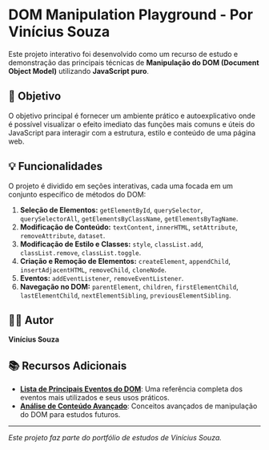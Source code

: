 # DOM Manipulation Playground - Por Vinícius Souza

Este projeto interativo foi desenvolvido como um recurso de estudo e demonstração das principais técnicas de **Manipulação do DOM (Document Object Model)** utilizando **JavaScript puro**.

## 🎯 Objetivo

O objetivo principal é fornecer um ambiente prático e autoexplicativo onde é possível visualizar o efeito imediato das funções mais comuns e úteis do JavaScript para interagir com a estrutura, estilo e conteúdo de uma página web.

## 💡 Funcionalidades

O projeto é dividido em seções interativas, cada uma focada em um conjunto específico de métodos do DOM:

1.  **Seleção de Elementos:** `getElementById`, `querySelector`, `querySelectorAll`, `getElementsByClassName`, `getElementsByTagName`.
2.  **Modificação de Conteúdo:** `textContent`, `innerHTML`, `setAttribute`, `removeAttribute`, `dataset`.
3.  **Modificação de Estilo e Classes:** `style`, `classList.add`, `classList.remove`, `classList.toggle`.
4.  **Criação e Remoção de Elementos:** `createElement`, `appendChild`, `insertAdjacentHTML`, `removeChild`, `cloneNode`.
5.  **Eventos:** `addEventListener`, `removeEventListener`.
6.  **Navegação no DOM:** `parentElement`, `children`, `firstElementChild`, `lastElementChild`, `nextElementSibling`, `previousElementSibling`.

## 👨‍💻 Autor

**Vinícius Souza**

## 📚 Recursos Adicionais

- **[Lista de Principais Eventos do DOM](eventos_dom_principais.md)**: Uma referência completa dos eventos mais utilizados e seus usos práticos.
- **[Análise de Conteúdo Avançado](analise_conteudo_anexo.md)**: Conceitos avançados de manipulação do DOM para estudos futuros.

---
*Este projeto faz parte do portfólio de estudos de Vinícius Souza.*
